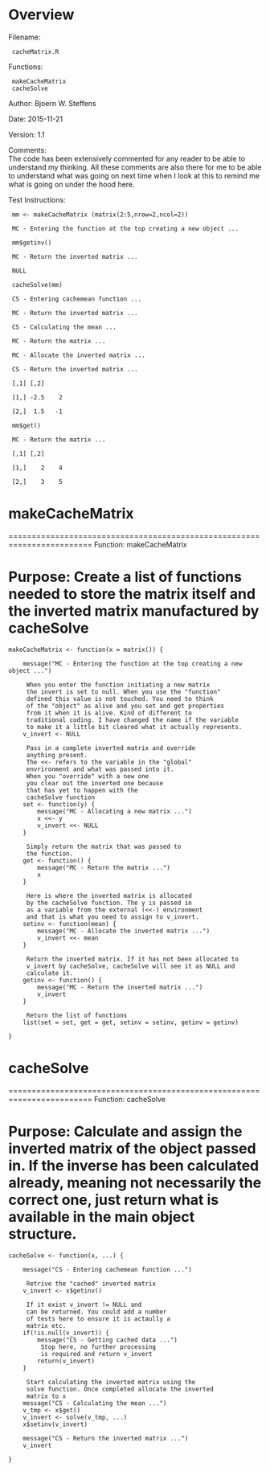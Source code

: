 # Overview

 Filename:     
 
     cacheMatrix.R

 Functions:
 
     makeCacheMatrix
     cacheSolve

 
 Author:       Bjoern W. Steffens
 
 Date:         2015-11-21
 
 Version:      1.1

 Comments:     
     The code has been extensively
     commented for any reader to be able to
     understand my thinking. All these comments
     are also there for me to be able to understand
     what was going on next time when I look at this
     to remind me what is going on under the hood
     here.

 Test Instructions:

     mm <- makeCacheMatrix (matrix(2:5,nrow=2,ncol=2))
     
     MC - Entering the function at the top creating a new object ...
     
     mm$getinv()
     
     MC - Return the inverted matrix ...
     
     NULL
     
     cacheSolve(mm)
     
     CS - Entering cachemean function ...
     
     MC - Return the inverted matrix ...
     
     CS - Calculating the mean ...
     
     MC - Return the matrix ...
     
     MC - Allocate the inverted matrix ...
     
     CS - Return the inverted matrix ...
     
     [,1] [,2]
     
     [1,] -2.5    2
     
     [2,]  1.5   -1
     
     mm$get()
     
     MC - Return the matrix ...
     
     [,1] [,2]
     
     [1,]    2    4
     
     [2,]    3    5
     

# makeCacheMatrix

 ========================================================================
 Function:     makeCacheMatrix

 Purpose:      Create a list of functions needed to store the 
               matrix itself and the inverted matrix
               manufactured by cacheSolve
 ========================================================================

    makeCacheMatrix <- function(x = matrix()) {
        
        message("MC - Entering the function at the top creating a new object ...")
        
         When you enter the function initiating a new matrix
         the invert is set to null. When you use the "function"
         defined this value is not touched. You need to think
         of the "object" as alive and you set and get properties
         from it when it is alive. Kind of different to 
         traditional coding. I have changed the name if the variable
         to make it a little bit cleared what it actually represents.
        v_invert <- NULL
        
         Pass in a complete inverted matrix and override
         anything present.
         The <<- refers to the variable in the "global"
         envrironment and what was passed into it.
         When you "override" with a new one
         you clear out the inverted one because
         that has yet to happen with the
         cacheSolve function
        set <- function(y) {
            message("MC - Allocating a new matrix ...")
            x <<- y
            v_invert <<- NULL
        }
        
         Simply return the matrix that was passed to
         the function.
        get <- function() {
            message("MC - Return the matrix ...")
            x
        }
        
         Here is where the inverted matrix is allocated
         by the cacheSolve function. The y is passed in 
         as a variable from the external (<<-) environment
         and that is what you need to assign to v_invert.
        setinv <- function(mean) {
            message("MC - Allocate the inverted matrix ...")
            v_invert <<- mean
        }
        
         Return the inverted matrix. If it has not been allocated to
         v_invert by cacheSolve, cacheSolve will see it as NULL and
         calculate it.
        getinv <- function() {
            message("MC - Return the inverted matrix ...")
            v_invert
        }
        
         Return the list of functions
        list(set = set, get = get, setinv = setinv, getinv = getinv)
        
    }

# cacheSolve

 ========================================================================
 Function:     cacheSolve

 Purpose:      Calculate and assign the inverted matrix
               of the object passed in. If the inverse
               has been calculated already, meaning not
               necessarily the correct one, just return
               what is available in the main object structure.
 ========================================================================
 
    cacheSolve <- function(x, ...) {
      
        message("CS - Entering cachemean function ...")
        
         Retrive the "cached" inverted matrix
        v_invert <- x$getinv()
        
         If it exist v_invert != NULL and
         can be returned. You could add a number
         of tests here to ensure it is actaully a 
         matrix etc.
        if(!is.null(v_invert)) {
            message("CS - Getting cached data ...")
             Stop here, no further processing
             is required and return v_invert
            return(v_invert)
        }
        
         Start calculating the inverted matrix using the 
         solve function. Once completed allocate the inverted 
         matrix to x
        message("CS - Calculating the mean ...")
        v_tmp <- x$get()
        v_invert <- solve(v_tmp, ...)
        x$setinv(v_invert)
        
        message("CS - Return the inverted matrix ...")
        v_invert
        
    }




